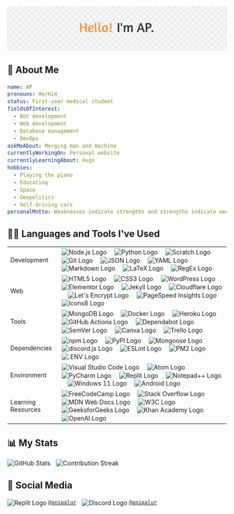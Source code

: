 <!-- markdownlint-disable first-line-heading -->

<picture>
  <source
    srcset="./assets/header-image-dark.png"
    media="(prefers-color-scheme: dark)"
  />
  <source
    srcset="./assets/header-image-light.png"
    media="(prefers-color-scheme: light), (prefers-color-scheme: no-preference)"
  />
  <img src="./assets/header-image-light.png" alt="Header Image" />
</picture>

## 🧔 About Me

```yaml
name: AP
pronouns: He/Him
status: First-year medical student
fieldsOfInterest:
  - Bot development
  - Web development
  - Database management
  - DevOps
askMeAbout: Merging man and machine
currentlyWorkingOn: Personal website
currentlyLearningAbout: Hugo
hobbies:
  - Playing the piano
  - Educating
  - Space
  - Geopolitics
  - Self-driving cars
personalMotto: Weaknesses indicate strengths and strengths indicate weaknesses.
```

## 👨‍💻 Languages and Tools I've Used

<table>
  <tr></tr>
  <tr>
    <td><br>Development<br><br></td>
    <td>
      <img src="https://cdn.simpleicons.org/nodedotjs" height="40" align="center" alt="Node.js Logo" title="Node.js" />
      <img width="10" />
      <img src="https://cdn.simpleicons.org/python" height="40" align="center" alt="Python Logo" title="Python" />
      <img width="10" />
      <img src="https://cdn.simpleicons.org/scratch" height="40" align="center" alt="Scratch Logo" title="Scratch" />
      <img width="10" />
      <!--
      The Git logo (sourced from https://git-scm.com/downloads/logos)
      by Jason Long
      is licensed under the Creative Commons Attribution 3.0 Unported License (https://spdx.org/licenses/CC-BY-3.0).
      -->
      <img src="https://cdn.simpleicons.org/git" height="40" align="center" alt="Git Logo" title="Git" />
      <img width="10" />
      <img src="https://cdn.simpleicons.org/json/000000/FFFFFF" height="40" align="center" alt="JSON Logo" title="JSON" />
      <img width="10" />
      <img src="https://cdn.simpleicons.org/yaml" height="40" align="center" alt="YAML Logo" title="YAML" />
      <img width="10" />
      <img src="https://cdn.simpleicons.org/markdown/000000/FFFFFF" height="40" align="center" alt="Markdown Logo" title="Markdown" />
      <img width="10" />
      <img src="https://cdn.simpleicons.org/latex" height="40" align="center" alt="LaTeX Logo" title="LaTeX" />
      <img width="10" />
      <img src="https://skillicons.dev/icons?i=regex" height="40" align="center" alt="RegEx Logo" title="RegEx" />
    </td>
  </tr>
  <tr></tr>
  <tr>
    <td><br>Web<br><br></td>
    <td>
      <img src="https://cdn.simpleicons.org/html5" height="40" align="center" alt="HTML5 Logo" title="HTML5" />
      <img width="10" />
      <img src="https://cdn.simpleicons.org/css3" height="40" align="center" alt="CSS3 Logo" title="CSS3" />
      <img width="10" />
      <img src="https://cdn.simpleicons.org/wordpress" height="40" align="center" alt="WordPress Logo" title="WordPress" />
      <img width="10" />
      <img src="https://cdn.simpleicons.org/elementor" height="40" align="center" alt="Elementor Logo" title="Elementor" />
      <img width="10" />
      <!--
      The Jekyll logo (sourced from https://github.com/jekyll/brand)
      by Jekyll, 2023
      is licensed under the Creative Commons Attribution 4.0 International License (https://spdx.org/licenses/CC-BY-4.0).
      -->
      <img src="https://cdn.simpleicons.org/jekyll" height="40" align="center" alt="Jekyll Logo" title="Jekyll" />
      <img width="10" />
      <!--
      Cloudflare, the Cloudflare logo, and Cloudflare Workers are trademarks and/or registered trademarks
      of Cloudflare, Inc. in the United States and other jurisdictions.
      -->
      <img src="https://cdn.simpleicons.org/cloudflare" height="40" align="center" alt="Cloudflare Logo" title="Cloudflare" />
      <img width="10" />
      <!--
      The Let's Encrypt logo (sourced from https://www.abetterinternet.org/trademarks/#le-logos)
      by Internet Security Research Group, 2023
      is licensed under the Creative Commons Attribution Non Commercial 4.0 International License (https://spdx.org/licenses/CC-BY-NC-4.0).
      -->
      <img src="https://cdn.simpleicons.org/letsencrypt" height="40" align="center" alt="Let's Encrypt Logo" title="Let's Encrypt" />
      <img width="10" />
      <img src="https://cdn.simpleicons.org/pagespeedinsights" height="40" align="center" alt="PageSpeed Insights Logo" title="PageSpeed Insights" />
      <img width="10" />
      <img src="https://cdn.simpleicons.org/icons8" height="40" align="center" alt="Icons8 Logo" title="Icons8" />
    </td>
  </tr>
  <tr></tr>
  <tr>
    <td><br>Tools<br><br></td>
    <td>
      <img src="https://cdn.simpleicons.org/mongodb" height="40" align="center" alt="MongoDB Logo" title="MongoDB" />
      <img width="10" />
      <img src="https://cdn.simpleicons.org/docker" height="40" align="center" alt="Docker Logo" title="Docker" />
      <img width="10" />
      <img src="https://cdn.simpleicons.org/heroku" height="40" align="center" alt="Heroku Logo" title="Heroku" />
      <img width="10" />
      <img src="https://cdn.simpleicons.org/githubactions" height="40" align="center" alt="GitHub Actions Logo" title="GitHub Actions" />
      <img width="10" />
      <img src="https://cdn.simpleicons.org/dependabot" height="40" align="center" alt="Dependabot Logo" title="Dependabot" />
      <img width="10" />
      <img src="https://cdn.simpleicons.org/semver/3F4551/FFFFFF" height="40" align="center" alt="SemVer Logo" title="SemVer" />
      <img width="10" />
      <img src="https://cdn.simpleicons.org/canva" height="40" align="center" alt="Canva Logo" title="Canva" />
      <img width="10" />
      <img src="https://cdn.simpleicons.org/trello" height="40" align="center" alt="Trello Logo" title="Trello" />
    </td>
  </tr>
  <tr></tr>
  <tr>
    <td><br>Dependencies<br><br></td>
    <td>
      <!-- npm is a registered trademark of npm, Inc. -->
      <img src="https://cdn.simpleicons.org/npm" height="40" align="center" alt="npm Logo" title="npm" />
      <img width="10" />
      <img src="https://cdn.simpleicons.org/pypi" height="40" align="center" alt="PyPI Logo" title="PyPI" />
      <img width="10" />
      <img src="https://cdn.simpleicons.org/mongoose" height="40" align="center" alt="Mongoose Logo" title="Mongoose" />
      <img width="10" />
      <img src="https://cdn.jsdelivr.net/gh/devicons/devicon/icons/discordjs/discordjs-original.svg" height="40" align="center" alt="discord.js Logo" title="discord.js" />
      <img width="10" />
      <img src="https://cdn.simpleicons.org/eslint" height="40" align="center" alt="ESLint Logo" title="ESLint" />
      <img width="10" />
      <img src="https://cdn.simpleicons.org/pm2" height="40" align="center" alt="PM2 Logo" title="PM2" />
      <img width="10" />
      <img src="https://cdn.simpleicons.org/dotenv" height="40" align="center" alt=".ENV Logo" title=".ENV" />
    </td>
  </tr>
  <tr></tr>
  <tr>
    <td><br>Environment<br><br></td>
    <td>
      <img src="https://cdn.simpleicons.org/visualstudiocode" height="40" align="center" alt="Visual Studio Code Logo" title="Visual Studio Code" />
      <img width="10" />
      <img src="https://cdn.simpleicons.org/atom/000000/FFFFFF" height="40" align="center" alt="Atom Logo" title="Atom" />
      <img width="10" />
      <!-- Copyright © 2023 JetBrains s.r.o. PyCharm and the PyCharm logo are registered trademarks of JetBrains s.r.o. -->
      <img src="https://cdn.simpleicons.org/pycharm/000000/FFFFFF" height="40" align="center" alt="PyCharm Logo" title="PyCharm" />
      <img width="10" />
      <img src="https://cdn.simpleicons.org/replit" height="40" align="center" alt="Replit Logo" title="Replit" />
      <img width="10" />
      <img src="https://cdn.simpleicons.org/notepadplusplus" height="40" align="center" alt="Notepad++ Logo" title="Notepad++" />
      <img width="10" />
      <img src="https://cdn.simpleicons.org/windows11" height="40" align="center" alt="Windows 11 Logo" title="Windows 11" />
      <img width="10" />
      <img src="https://cdn.simpleicons.org/android" height="40" align="center" alt="Android Logo" title="Android" />
    </td>
  </tr>
  <tr></tr>
  <tr>
    <td><br>Learning Resources<br><br></td>
    <td>
      <img src="https://cdn.simpleicons.org/freecodecamp/0A0A23/FFFFFF" height="40" align="center" alt="FreeCodeCamp Logo" title="FreeCodeCamp" />
      <img width="10" />
      <img src="https://cdn.simpleicons.org/stackoverflow" height="40" align="center" alt="Stack Overflow Logo" title="Stack Overflow" />
      <img width="10" />
      <img src="https://cdn.simpleicons.org/mdnwebdocs/000000/FFFFFF" height="40" align="center" alt="MDN Web Docs Logo" title="MDN Web Docs" />
      <img width="10" />
      <img src="https://cdn.simpleicons.org/w3c" height="40" align="center" alt="W3C Logo" title="W3C" />
      <img width="10" />
      <img src="https://cdn.simpleicons.org/geeksforgeeks" height="40" align="center" alt="GeeksforGeeks Logo" title="GeeksforGeeks" />
      <img width="10" />
      <img src="https://cdn.simpleicons.org/khanacademy" height="40" align="center" alt="Khan Academy Logo" title="Khan Academy" />
      <img width="10" />
      <img src="https://cdn.simpleicons.org/openai" height="40" align="center" alt="OpenAI Logo" title="OpenAI" />
    </td>
  </tr>
</table>

## 📊 My Stats

<div align="left">
  <picture>
    <source
      srcset="https://github-readme-stats.vercel.app/api?username=anipalur&include_all_commits=true&show=reviews&show_icons=true&hide_rank=true&hide=contribs&disable_animations=true&title_color=FD9346&text_color=CCCCCC&icon_color=FD9346&border_color=444C56&bg_color=262626"
      media="(prefers-color-scheme: dark)"
    />
    <source
      srcset="https://github-readme-stats.vercel.app/api?username=anipalur&include_all_commits=true&show=reviews&show_icons=true&hide_rank=true&hide=contribs&disable_animations=true&title_color=FD9346&text_color=333333&icon_color=FD9346&border_color=D0D7DE&bg_color=F6F8FA"
      media="(prefers-color-scheme: light), (prefers-color-scheme: no-preference)"
    />
    <img src="https://github-readme-stats.vercel.app/api?username=anipalur&include_all_commits=true&show=reviews&show_icons=true&hide_rank=true&hide=contribs&disable_animations=true" height="150" alt="GitHub Stats" title="GitHub Stats" />
  </picture>
  <img width="5" />
  <picture>
    <source
      srcset="https://streak-stats.demolab.com?user=anipalur&date_format=j%20M%5B%20Y%5D&mode=weekly&disable_animations=true&background=262626&border=444C56&stroke=CCCCCC&ring=FD9346&fire=FD9346&currStreakNum=FD9346&sideNums=FD9346&currStreakLabel=FD9346&sideLabels=FD9346&dates=CCCCCC"
      media="(prefers-color-scheme: dark)"
    />
    <source
      srcset="https://streak-stats.demolab.com?user=anipalur&date_format=j%20M%5B%20Y%5D&mode=weekly&disable_animations=true&background=F6F8FA&border=D0D7DE&stroke=333333&ring=FD9346&fire=FD9346&currStreakNum=FD9346&sideNums=FD9346&currStreakLabel=FD9346&sideLabels=FD9346&dates=333333"
      media="(prefers-color-scheme: light), (prefers-color-scheme: no-preference)"
    />
    <img src="https://streak-stats.demolab.com?user=anipalur&date_format=j%20M%5B%20Y%5D&mode=weekly&disable_animations=true" height="150" alt="Contribution Streak" title="Contribution Streak" />
  </picture>
</div>

## 💬 Social Media

<div align="left">
  <img src="https://cdn.simpleicons.org/replit" height="20" align="center" alt="Replit Logo" title="Replit" />
  <a href="https://replit.com/@anipalur" title="View my Replit profile."><code>@anipalur</code></a>
  <img width="5" />
  <img src="https://cdn.simpleicons.org/discord/5865F2" height="20" align="center" alt="Discord Logo" title="Discord" />
  <a href="https://discordapp.com/users/689680683186126865" title="View my Discord profile."><code>@anipalur</code></a>
</div>
